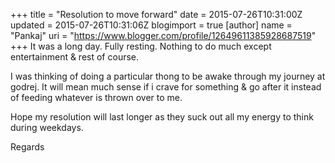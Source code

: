 +++
title = "Resolution to move forward"
date = 2015-07-26T10:31:00Z
updated = 2015-07-26T10:31:06Z
blogimport = true 
[author]
	name = "Pankaj"
	uri = "https://www.blogger.com/profile/12649611385928687519"
+++
 It was a long day. Fully resting. Nothing to do much except entertainment & rest of course.

 I was thinking of doing a particular thong to be awake through my journey at godrej. It will mean much sense if i crave for something & go after it instead of feeding whatever is thrown over to me.

 Hope my resolution will last longer as they suck out all my energy to think during weekdays.

 Regards 

 